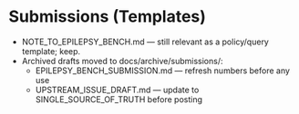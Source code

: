 # Submissions (Templates)

- NOTE_TO_EPILEPSY_BENCH.md — still relevant as a policy/query template; keep.
- Archived drafts moved to docs/archive/submissions/:
  - EPILEPSY_BENCH_SUBMISSION.md — refresh numbers before any use
  - UPSTREAM_ISSUE_DRAFT.md — update to SINGLE_SOURCE_OF_TRUTH before posting
